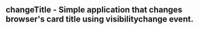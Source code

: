 ## changeTitle - Simple application that changes browser's card title using visibilitychange event.
